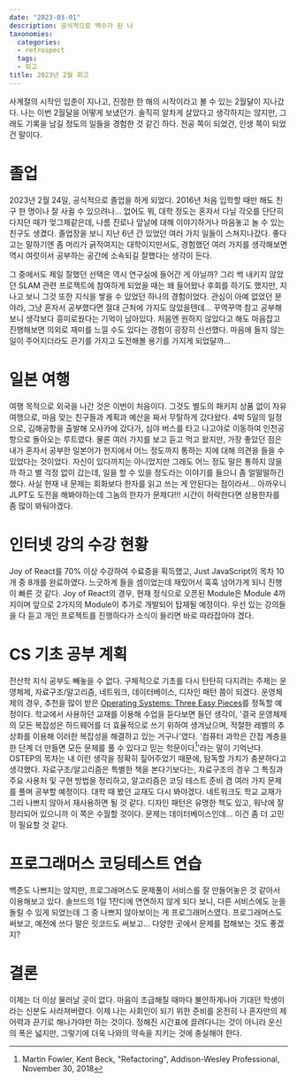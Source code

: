 ```yaml
---
date: "2023-03-01"
description: 공식적으로 백수가 된 나
taxonomies:
  categories:
  - retrospect
  tags:
  - 회고
title: 2023년 2월 회고
---
```


사계절의 시작인 입춘이 지나고, 진정한 한 해의 시작이라고 볼 수 있는 2월달이 지나갔다. 나는 이번 2월달을 어떻게 보냈던가. 솔직히 알차게 살았다고 생각하지는 않지만, 그래도 기록을 남길 정도의 일들을 경험한 것 같긴 하다. 전공 쪽이 되었건, 인생 쪽이 되었건 말이다.

<!-- more -->

# 졸업

2023년 2월 24일, 공식적으로 졸업을 하게 되었다. 2016년 처음 입학할 때만 해도 친구 한 명이나 잘 사귈 수 있으려나... 없어도 뭐, 대학 정도는 혼자서 다닐 각오를 단단히 다지던 때가 엊그제같은데, 나름 진로나 앞날에 대해 이야기하거나 마음놓고 놀 수 있는 친구도 생겼다. 졸업장을 보니 지난 6년 간 있었던 여러 가지 일들이 스쳐지나갔다. 좋다고는 말하기엔 좀 머리가 긁적여지는 대학이지만서도, 경험했던 여러 가지를 생각해보면 역시 여럿이서 공부하는 공간에 소속되길 잘했다는 생각이 든다.

그 중에서도 제일 잘했던 선택은 역시 연구실에 들어간 게 아닐까? 그리 썩 내키지 않았던 SLAM 관련 프로젝트에 참여하게 되었을 때는 왜 들어왔나 후회를 하기도 했지만, 지나고 보니 그것 또한 지식을 쌓을 수 있었던 하나의 경험이었다. 관심이 아예 없었던 분야라, 그냥 혼자서 공부했다면 절대 근처에 가지도 않았을텐데... 꾸역꾸역 참고 공부해보니 생각보다 흥미로웠다는 기억이 남아있다. 처음엔 원하지 않았다고 해도 마음잡고 진행해보면 의외로 재미를 느낄 수도 있다는 경험이 굉장히 신선했다. 마음에 들지 않는 일이 주어지더라도 끈기를 가지고 도전해볼 용기를 가지게 되었달까...

# 일본 여행

여행 목적으로 외국을 나간 것은 이번이 처음이다. 그것도 별도의 패키지 상품 없이 자유 여행으로, 마음 맞는 친구들과 계획과 예산을 짜서 무탈하게 갔다왔다. 4박 5일의 일정으로, 김해공항을 출발해 오사카에 갔다가, 심야 버스를 타고 나고야로 이동하여 인천공항으로 돌아오는 루트였다. 물론 여러 가지를 보고 듣고 먹고 왔지만, 가장 좋았던 점은 내가 혼자서 공부한 일본어가 현지에서 어느 정도까지 통하는 지에 대해 의견을 들을 수 있었다는 것이었다. 자신이 있다까지는 아니었지만 그래도 어느 정도 말은 통하지 않을까 하고 별 걱정 없이 갔는데, 일을 할 수 있을 정도라는 이야기를 들으니 좀 얼떨떨하긴 했다. 사실 현재 내 문제는 회화보다 한자를 읽고 쓰는 게 안된다는 점이라서... 아까우니 JLPT도 도전을 해봐야하는데 그놈의 한자가 문제다!!! 시간이 허락한다면 상용한자를 좀 많이 봐둬야겠다.

# 인터넷 강의 수강 현황

Joy of React를 70% 이상 수강하여 수료증을 획득했고, Just JavaScript의 목차 10개 중 8개를 완료하였다. 느긋하게 들을 셈이었는데 재밌어서 훅훅 넘어가게 되니 진행이 빠른 것 같다. Joy of React의 경우, 현재 정식으로 오픈된 Module은 Module 4까지이며 앞으로 2가지의 Module이 추가로 개발되어 탑재될 예정이다. 우선 있는 강의들을 다 듣고 개인 프로젝트를 진행하다가 소식이 들리면 바로 따라잡아야 겠다.

# CS 기초 공부 계획

전산학 지식 공부도 빼놓을 수 없다. 구체적으로 기초를 다시 탄탄히 다지려는 주제는 운영체제, 자료구조/알고리즘, 네트워크, 데이터베이스, 디자인 패턴 쯤이 되겠다. 운영체제의 경우, 추천을 많이 받은 [Operating Systems: Three Easy Pieces](https://pages.cs.wisc.edu/~remzi/OSTEP/)를 정독할 예정이다. 학교에서 사용하던 교재를 이용해 수업을 듣다보면 들던 생각이, '결국 운영체제의 모든 복잡성은 하드웨어를 더 효율적으로 쓰기 위하여 생겨났으며, 적절한 레벨의 추상화를 이용해 이러한 복잡성을 해결하고 있는 거구나'였다. '컴퓨터 과학은 간접 계층을 한 단계 더 만들면 모든 문제를 풀 수 있다고 믿는 학문이다[^1]'라는 말이 기억난다. OSTEP의 목차는 내 이런 생각을 정확히 짚어주었기 때문에, 탐독할 가치가 충분하다고 생각했다. 자료구조/알고리즘은 특별한 책을 본다기보다는, 자료구조의 경우 그 특징과 주요 사용처 및 구현 방법을 정리하고, 알고리즘은 코딩 테스트 준비 겸 여러 가지 문제를 풀며 공부할 예정이다. 대학 때 봤던 교재도 다시 봐야겠다. 네트워크도 학교 교재가 그리 나쁘지 않아서 재사용하면 될 것 같다. 디자인 패턴은 유명한 책도 있고, 워낙에 잘 정리되어 있으니까 이 쪽은 수월할 것이다. 문제는 데이터베이스인데... 이건 좀 더 고민이 필요할 것 같다.

# 프로그래머스 코딩테스트 연습

백준도 나쁘지는 않지만, 프로그래머스도 문제풀이 서비스를 잘 만들어놓은 것 같아서 이용해보고 있다. 솔브드의 1일 1잔디에 연연하지 않게 되다 보니, 다른 서비스에도 눈을 돌릴 수 있게 되었는데 그 중 나쁘지 않아보이는 게 프로그래머스였다. 프로그래머스도 써보고, 예전에 쓰다 말은 릿코드도 써보고... 다양한 곳에서 문제를 접해보는 것도 좋겠지?

# 결론

이제는 더 이상 물러날 곳이 없다. 마음이 조급해질 때마다 불안하게나마 기대던 학생이라는 신분도 사라져버렸다. 이제 나는 사회인이 되기 위한 준비를 온전히 나 혼자만의 제어력과 끈기로 해나가야만 하는 것이다. 정해진 시간표에 끌려다니는 것이 아니라 운신의 폭은 넓지만, 그렇기에 더욱 나와의 약속을 지키는 것에 충실해야 한다.

[^1]: Martin Fowler, Kent Beck, "Refactoring", Addison-Wesley Professional, November 30, 2018
